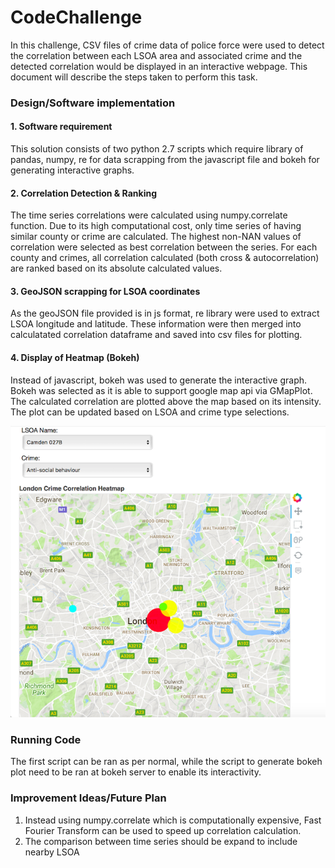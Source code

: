 # CodeChallenge

In this challenge, CSV files of crime data of police force were used to detect the correlation between each LSOA area and associated crime and the detected correlation would be displayed in an interactive webpage. This document will describe the steps taken to perform this task.

### Design/Software implementation
#### 1. Software requirement
This solution consists of two python 2.7 scripts which require library of pandas, numpy, re for data scrapping from the javascript file and bokeh for generating interactive graphs. 

#### 2. Correlation Detection & Ranking
The time series correlations were calculated using numpy.correlate function. Due to its high computational cost, only time series of having similar county or crime are calculated. The highest non-NAN values of correlation were selected as best correlation between the series. For each county and crimes, all correlation calculated (both cross & autocorrelation) are ranked based on its absolute calculated values.

#### 3. GeoJSON scrapping for LSOA coordinates
As the geoJSON file provided is in js format, re library were used to extract LSOA longitude and latitude. These information were then merged into calculatated correlation dataframe and saved into csv files for plotting.

#### 4. Display of Heatmap (Bokeh)
Instead of javascript, bokeh was used to generate the interactive graph. Bokeh was selected as it is able to support google map api via GMapPlot. The calculated correlation are plotted above the map based on its intensity. The plot can be updated based on LSOA and crime type selections.

![alt text](https://github.com/wtkmichael/CodeChallenge/blob/master/HeatMap.png)


### Running Code
The first script can be ran as per normal, while the script to generate bokeh plot need to be ran at bokeh server to enable its interactivity. 

### Improvement Ideas/Future Plan
1. Instead using numpy.correlate which is computationally expensive, Fast Fourier Transform can be used to speed up correlation calculation.
2. The comparison between time series should be expand to include nearby LSOA
